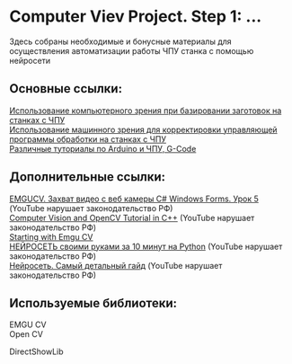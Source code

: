 # Computer Viev Project. Step 1: ... 
Здесь собраны необходимые и бонусные материалы для осуществления автоматизации работы ЧПУ станка с помощью нейросети 
## Основные ссылки:
[Использование компьютерного зрения при базировании заготовок на станках с ЧПУ](https://cyberleninka.ru/article/n/ispolzovanie-kompyuternogo-zreniya-pri-bazirovanii-zagotovok-na-stankah-s-chpu/viewer)  
[Использование машинного зрения для корректировки управляющей программы обработки на станках с ЧПУ](https://www.researchgate.net/publication/340444124_Ispolzovanie_masinnogo_zrenia_dla_korrektirovki_upravlausej_programmy_obrabotki_na_stankah_s_CPU)  
[Различные туториалы по Arduino и ЧПУ, G-Code](https://howtomechatronics.com/category/tutorials/)  
## Дополнительные ссылки:
[EMGUCV. Захват видео с веб камеры С# Windows Forms. Урок 5](https://www.youtube.com/watch?v=NyRRkI8MSb4) (YouTube нарушает законодательство РФ)  
[Computer Vision and OpenCV Tutorial in C++](https://www.youtube.com/playlist?list=PLkmvobsnE0GHMmTF7GTzJnCISue1L9fJn) (YouTube нарушает законодательство РФ)  
[Starting with Emgu CV](https://social.technet.microsoft.com/wiki/contents/articles/15385.starting-with-emgu-cv.aspx)  
[НЕЙРОСЕТЬ своими руками за 10 минут на Python](https://www.youtube.com/watch?v=WFYxpi3O950) (YouTube нарушает законодательство РФ)  
[Нейросеть. Самый детальный гайд](https://www.youtube.com/watch?v=-EfamBD3ays) (YouTube нарушает законодательство РФ)  
## Используемые библиотеки:
EMGU CV  
Open CV  
  
DirectShowLib  
